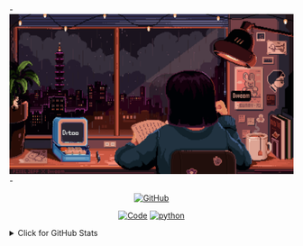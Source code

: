 -![Monash UAS](https://github.com/earn4393/earn4393/blob/d631665f8629fb4494c9152428ac5d4c4ccf483a/fbaf443c014bf40b95cfa35121572b25.gif)-

<p align="center">
    <a href="https://github.com/earn4393" target="_blank"><img alt="GitHub" src="https://img.shields.io/badge/-@alwinw-181717?style=flat-square&logo=GitHub&logoColor=white"></a>
</p>

<p align="center">
    <a href="https://github.com/earn4393?tab=repositories" target="_blank"><img alt="Code" src="https://img.shields.io/badge/-code-000000?style=flat-square&logo=Plex&logoColor=white"></a>
    <a href="https://github.com/earn4393?tab=repositories&q=&type=&language=python&sort=" target="_blank"><img alt="python" src="https://img.shields.io/badge/-python-3776AB?style=flat-square&logo=Python&logoColor=white"></a>
</p>

<details>
<summary>Click for GitHub Stats</summary>
<p align="center">
<!--     <img alt = "GitHub Stats" src="https://github-readme-stats.vercel.app/api?username=earn4393&show_icons=true&hide=issues&icon_color=000000&hide_border=true&title_color=5391FE&text_color=555"> -->
     <img alt = "GitHub Stats" src="https://github-readme-stats.vercel.app/api?username=earn4393&show_icons=true&theme=synthwave">
    <br>
    <img alt = "Top Language" src="https://github-readme-stats.vercel.app/api/top-langs/?username=earn4393&layout=compact"
</p>
</details>
